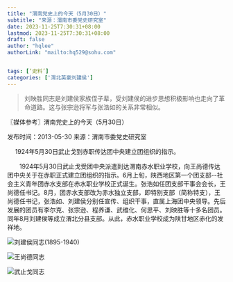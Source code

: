 ```yaml
---
title: "渭南党史上的今天（5月30日）"
subtitle: "来源：渭南市委党史研究室"
date: 2023-11-25T7:30:31+08:00
lastmod: 2023-11-25T7:30:31+08:00
draft: false
author: "hqlee"
authorLink: "mailto:hq529@sohu.com"


tags: [‘史料’]
categories: ['渭北英豪刘建侯']
---
```


>刘映胜同志是刘建侯家族侄子辈，受刘建侯的进步思想积极影响也走向了革命道路。这与张宗逊将军与张浩如的关系非常相似。


〖媒体参考〗渭南党史上的今天（5月30日）


发布时间：2013-05-30 来源：渭南市委党史研究室

　
1924年5月30日武止戈到赤职传达团中央建立团组织的指示。


　　1924年5月30日武止戈受团中央派遣到达渭南赤水职业学校，向王尚德传达团中央关于在赤职正式建立团组织的指示。6月上旬，陕西地区第一个团支部--社会主义青年团赤水支部在赤水职业学校正式诞生。张浩如任团支部干事会会长，王尚德任书记。8月，团赤水支部改为赤水独立支部，即特别支部（简称特支），王尚德任书记，张浩如、刘建侯分别任宣传、组织干事，直属上海团中央领导。先后发展的团员有李尔克、张宗逊、程养谦、武维化、何思平、刘映胜等十多名团员。同年8月刘建侯等成立渭北分县支部。从此，赤水职业学校成为陕甘地区赤化的发祥地。




 ![刘建侯同志(1895-1940)](/images/ljh/ljh031-1.png "渭北英豪刘建侯(1895-1940)")

 ![王尚德同志](/images/ljh/ljh031-2.png "王尚德同志(1891-1946)")

 ![武止戈同志](/images/ljh/ljh031-3.png "武止戈同志")

